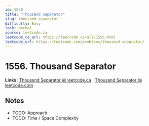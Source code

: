 ```yaml
--- 
id: 1556
title: "Thousand Separator"
slug: thousand-separator
difficulty: Easy
lock: Normal
source: leetcode.ca
leetcode_ca_url: https://leetcode.ca/all/1556.html
leetcode_url: https://leetcode.com/problems/thousand-separator/
---
```


# 1556. Thousand Separator

**Links:** [Thousand Separator @ leetcode.ca](https://leetcode.ca/all/1556.html) · [Thousand Separator @ leetcode.com](https://leetcode.com/problems/thousand-separator/)

## Notes
- TODO: Approach
- TODO: Time / Space Complexity

